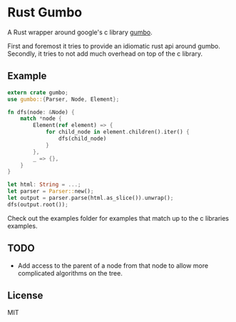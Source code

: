 Rust Gumbo
==========

A Rust wrapper around google's c library [gumbo](https://github.com/google/gumbo-parser).

First and foremost it tries to provide an idiomatic rust api around gumbo. Secondly, it tries to not add much overhead on top of the c library.

Example
-------

```rust
extern crate gumbo;
use gumbo::{Parser, Node, Element};

fn dfs(node: &Node) {
    match *node {
        Element(ref element) => {
            for child_node in element.children().iter() {
                dfs(child_node)
            }
        },
        _ => {},
    }
}

let html: String = ...;
let parser = Parser::new();
let output = parser.parse(html.as_slice()).unwrap();
dfs(output.root());
```

Check out the examples folder for examples that match up to the c libraries examples.

TODO
----

* Add access to the parent of a node from that node to allow more complicated algorithms on the tree.

License
-------

MIT
